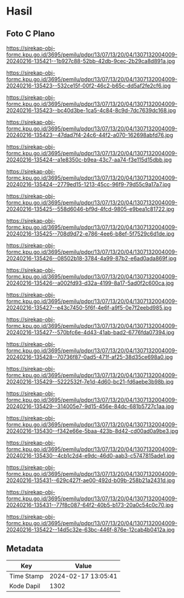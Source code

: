 # Hasil

## Foto C Plano

https://sirekap-obj-formc.kpu.go.id/3695/pemilu/pdpr/13/07/13/20/04/1307132004009-20240216-135421--1b927c88-52bb-42db-9cec-2b29ca8d891a.jpg

https://sirekap-obj-formc.kpu.go.id/3695/pemilu/pdpr/13/07/13/20/04/1307132004009-20240216-135423--532ce15f-00f2-46c2-b65c-dd5af2fe2cf6.jpg

https://sirekap-obj-formc.kpu.go.id/3695/pemilu/pdpr/13/07/13/20/04/1307132004009-20240216-135423--bc40d3be-1ca5-4c84-8c9d-7dc7639dc168.jpg

https://sirekap-obj-formc.kpu.go.id/3695/pemilu/pdpr/13/07/13/20/04/1307132004009-20240216-135423--47dad7f4-24c6-44f2-a070-162698abfd76.jpg

https://sirekap-obj-formc.kpu.go.id/3695/pemilu/pdpr/13/07/13/20/04/1307132004009-20240216-135424--a1e8350c-b9ea-43c7-aa74-f3e115d15dbb.jpg

https://sirekap-obj-formc.kpu.go.id/3695/pemilu/pdpr/13/07/13/20/04/1307132004009-20240216-135424--2779ed15-1213-45cc-96f9-79d55c9a17a7.jpg

https://sirekap-obj-formc.kpu.go.id/3695/pemilu/pdpr/13/07/13/20/04/1307132004009-20240216-135425--558d6046-bf9d-4fcd-9805-e9bea1c81722.jpg

https://sirekap-obj-formc.kpu.go.id/3695/pemilu/pdpr/13/07/13/20/04/1307132004009-20240216-135425--708d9d72-e786-4ee6-b8ef-5f7529c6d1de.jpg

https://sirekap-obj-formc.kpu.go.id/3695/pemilu/pdpr/13/07/13/20/04/1307132004009-20240216-135426--08502b18-3784-4a99-87b2-e6ad0ada869f.jpg

https://sirekap-obj-formc.kpu.go.id/3695/pemilu/pdpr/13/07/13/20/04/1307132004009-20240216-135426--a002fd93-d32a-4199-8a17-5ad0f2c600ca.jpg

https://sirekap-obj-formc.kpu.go.id/3695/pemilu/pdpr/13/07/13/20/04/1307132004009-20240216-135427--e43c7450-5f6f-4e6f-a9f5-0e7f2eebd985.jpg

https://sirekap-obj-formc.kpu.go.id/3695/pemilu/pdpr/13/07/13/20/04/1307132004009-20240216-135427--570bfc6e-4d43-41ab-bad2-6776fda07394.jpg

https://sirekap-obj-formc.kpu.go.id/3695/pemilu/pdpr/13/07/13/20/04/1307132004009-20240216-135428--70736f87-0ad5-471f-af25-38d35ce698a0.jpg

https://sirekap-obj-formc.kpu.go.id/3695/pemilu/pdpr/13/07/13/20/04/1307132004009-20240216-135429--5222532f-7e1d-4d60-bc21-fd6aebe3b98b.jpg

https://sirekap-obj-formc.kpu.go.id/3695/pemilu/pdpr/13/07/13/20/04/1307132004009-20240216-135429--314005e7-9d15-456e-84dc-681b5727c1aa.jpg

https://sirekap-obj-formc.kpu.go.id/3695/pemilu/pdpr/13/07/13/20/04/1307132004009-20240216-135430--f342e66e-5baa-423b-8d42-cd00ad0a9be3.jpg

https://sirekap-obj-formc.kpu.go.id/3695/pemilu/pdpr/13/07/13/20/04/1307132004009-20240216-135430--4cb1c2d4-e9dc-46d0-aab3-c5747815ade1.jpg

https://sirekap-obj-formc.kpu.go.id/3695/pemilu/pdpr/13/07/13/20/04/1307132004009-20240216-135431--629c427f-ae00-492d-b09b-258b21a2431d.jpg

https://sirekap-obj-formc.kpu.go.id/3695/pemilu/pdpr/13/07/13/20/04/1307132004009-20240216-135431--77f8c087-64f2-40b5-b173-20a0c54c0c70.jpg

https://sirekap-obj-formc.kpu.go.id/3695/pemilu/pdpr/13/07/13/20/04/1307132004009-20240216-135422--14d5c32e-63bc-446f-876e-12cab4b0412a.jpg


## Metadata

| Key        | Value               |
| ---------- | ------------------- |
| Time Stamp | 2024-02-17 13:05:41 |
| Kode Dapil | 1302                |



